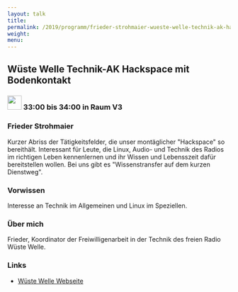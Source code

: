 ```yaml
---
layout: talk
title:
permalink: /2019/programm/frieder-strohmaier-wueste-welle-technik-ak-hackspace-mit-bodenkontakt/
weight:
menu:
---
```

## Wüste Welle Technik-AK Hackspace mit Bodenkontakt

### <img height = "32" src="../../../images/lightning.svg"> 33:00 bis 34:00 in Raum V3

### Frieder Strohmaier

Kurzer Abriss der Tätigkeitsfelder, die unser montäglicher "Hackspace" so bereithält. Interessant für Leute, die Linux,  Audio- und Technik des Radios im richtigen Leben kennenlernen und ihr Wissen und Lebensszeit dafür bereitstellen wollen. Bei uns gibt es "Wissenstransfer auf dem kurzen Dienstweg".

### Vorwissen

Interesse an Technik im Allgemeinen und Linux im Speziellen.

### Über mich

Frieder, Koordinator der Freiwilligenarbeit in der Technik des freien Radio Wüste Welle.

### Links

- <a href="https://www.wueste-welle.de/" target="_blank">Wüste Welle Webseite</a>